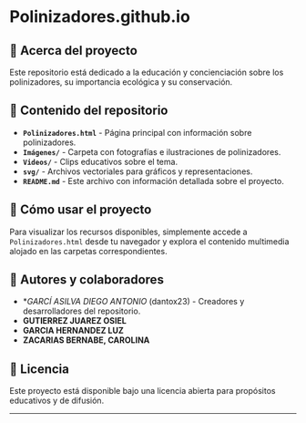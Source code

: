 # Polinizadores.github.io

## 🌿 Acerca del proyecto  
Este repositorio está dedicado a la educación y concienciación sobre los polinizadores, su importancia ecológica y su conservación.  

## 📂 Contenido del repositorio  
- **`Polinizadores.html`** - Página principal con información sobre polinizadores.  
- **`Imágenes/`** - Carpeta con fotografías e ilustraciones de polinizadores.  
- **`Videos/`** - Clips educativos sobre el tema.  
- **`svg/`** - Archivos vectoriales para gráficos y representaciones.  
- **`README.md`** - Este archivo con información detallada sobre el proyecto.  

## 🚀 Cómo usar el proyecto  
Para visualizar los recursos disponibles, simplemente accede a `Polinizadores.html` desde tu navegador y explora el contenido multimedia alojado en las carpetas correspondientes.  

## 👥 Autores y colaboradores  
- **GARCÍ ASILVA DIEGO ANTONIO* (dantox23) - Creadores y desarrolladores del repositorio.  
- **GUTIERREZ JUAREZ OSIEL**
- **GARCIA HERNANDEZ LUZ** 
- **ZACARIAS BERNABE, CAROLINA** 
  
## 📜 Licencia  
Este proyecto está disponible bajo una licencia abierta para propósitos educativos y de difusión.  

---
